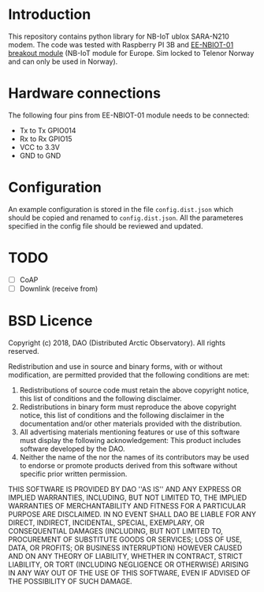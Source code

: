 # Introduction

This repository contains python library for NB-IoT ublox SARA-N210 modem. The code was tested with Raspberry PI 3B and 
[EE-NBIOT-01 breakout module](https://shop.exploratory.engineering/collections/frontpage/products/ee-nbiot-01-v1-1-breakout-module) 
(NB-IoT module for Europe. Sim locked to Telenor Norway and can only be used in Norway).


# Hardware connections

The following four pins from EE-NBIOT-01 module needs to be connected:
- Tx to Tx GPIO014
- Rx to Rx GPIO15
- VCC to 3.3V
- GND to GND

# Configuration
An example configuration is stored in the file `config.dist.json` which should be copied and renamed to `config.dist.json`.
All the parameteres specified in the config file should be reviewed and updated.

# TODO
- [ ] CoAP
- [ ] Downlink (receive from)

# BSD Licence

Copyright (c) 2018, DAO (Distributed Arctic Observatory).
All rights reserved.

Redistribution and use in source and binary forms, with or without
modification, are permitted provided that the following conditions are met:
1. Redistributions of source code must retain the above copyright
   notice, this list of conditions and the following disclaimer.
2. Redistributions in binary form must reproduce the above copyright
   notice, this list of conditions and the following disclaimer in the
   documentation and/or other materials provided with the distribution.
3. All advertising materials mentioning features or use of this software
   must display the following acknowledgement:
   This product includes software developed by the DAO.
4. Neither the name of the <organization> nor the
   names of its contributors may be used to endorse or promote products
   derived from this software without specific prior written permission.

THIS SOFTWARE IS PROVIDED BY DAO ''AS IS'' AND ANY
EXPRESS OR IMPLIED WARRANTIES, INCLUDING, BUT NOT LIMITED TO, THE IMPLIED
WARRANTIES OF MERCHANTABILITY AND FITNESS FOR A PARTICULAR PURPOSE ARE
DISCLAIMED. IN NO EVENT SHALL DAO BE LIABLE FOR ANY
DIRECT, INDIRECT, INCIDENTAL, SPECIAL, EXEMPLARY, OR CONSEQUENTIAL DAMAGES
(INCLUDING, BUT NOT LIMITED TO, PROCUREMENT OF SUBSTITUTE GOODS OR SERVICES;
LOSS OF USE, DATA, OR PROFITS; OR BUSINESS INTERRUPTION) HOWEVER CAUSED AND
ON ANY THEORY OF LIABILITY, WHETHER IN CONTRACT, STRICT LIABILITY, OR TORT
(INCLUDING NEGLIGENCE OR OTHERWISE) ARISING IN ANY WAY OUT OF THE USE OF THIS
SOFTWARE, EVEN IF ADVISED OF THE POSSIBILITY OF SUCH DAMAGE.